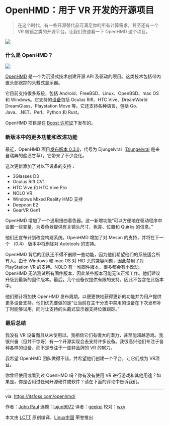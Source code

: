 [#]: collector: (lujun9972)
[#]: translator: (geekpi)
[#]: reviewer: (wxy)
[#]: publisher: ( )
[#]: url: ( )
[#]: subject: (OpenHMD: Open Source Project for VR Development)
[#]: via: (https://itsfoss.com/openhmd/)
[#]: author: (John Paul https://itsfoss.com/author/john/)

OpenHMD：用于 VR 开发的开源项目
======

> 在这个时代，有一些开源替代品可满足你的所有计算需求。甚至还有一个 VR 眼镜之类的开源平台。让我们快速看一下 OpenHMD 这个项目。

![][5]

### 什么是 OpenHMD？

![][1]

[OpenHMD][2] 是一个为沉浸式技术创建开源 API 及驱动的项目。这类技术包括带内置头部跟踪的头戴式显示器。

它目前支持很多系统，包括 Android、FreeBSD、Linux、OpenBSD、mac OS 和 Windows。它支持的[设备][3]包括 Oculus Rift、HTC Vive、DreamWorld DreamGlass、Playstation Move 等。它还支持各种语言，包括 Go、Java、.NET、Perl、Python 和 Rust。

OpenHMD 项目是在 [Boost 许可证][4]下发布的。

### 新版本中的更多功能和改进功能

最近，OpenHMD 项目[发布版本 0.3.0][6]，代号为 Djungelvral（[Djungelvral][7] 是来自瑞典的盐渍甘草）。它带来了不少变化。

这次更新添加了对以下设备的支持：

  * 3Glasses D3
  * Oculus Rift CV1
  * HTC Vive 和 HTC Vive Pro
  * NOLO VR
  * Windows Mixed Reality HMD 支持
  * Deepoon E2
  * GearVR Gen1

OpenHMD 增加了一个通用扭曲着色器。这一新增功能“可以方便地在驱动程序中设置一些变量，为着色器提供有关镜头尺寸、色差、位置和 Quirks 的信息。”

他们还宣布计划改变构建系统。OpenHMD 增加了对 Meson 的支持，并将在下一个 （0.4） 版本中将删除对 Autotools 的支持。

OpenHMD 背后的团队还不得不删除一些功能，因为他们希望他们的系统适合所有人。由于 Windows 和 mac OS 对 HID 头的兼容问题，因此禁用了对 PlayStation VR 的支持。NOLO 有一堆固件版本，很多都会有小改动。OpenHMD 无法测试所有固件版本，因此某些版本可能无法正常工作。他们建议升级到最新的固件版本。最后，几个设备仅提供有限的支持，因此不包含在此版本中。

他们预计将加快 OpenHMD 发布周期，以便更快地获得更新的功能并为用户提供更多设备支持。他们优先要做的是“让当前在主干分支中禁用的设备在下次发布补丁时能够试用，同时让支持的头戴式显示器支持位置跟踪。”

### 最后总结

我没有 VR 设备而且从未使用过。我相信它们有很大的潜力，甚至能超越游戏。我很兴奋（但并不惊讶）有一个开源实现会去支持许多设备。我很高兴他们专注于各种各样的设备，而不是专注于一些非品牌的 VR 的努力。

我希望 OpenHMD 团队做得不错，并希望他们创建一个平台，让它们成为 VR项目。

你曾经使用或看到过 OpenHMD 吗？你有没有使用 VR 进行游戏和其他用途？如果是，你是否用过任何开源硬件或软件？请在下面的评论中告诉我们。

--------------------------------------------------------------------------------

via: https://itsfoss.com/openhmd/

作者：[John Paul][a]
选题：[lujun9972][b]
译者：[geekpi](https://github.com/geekpi)
校对：[wxy](https://github.com/wxy)

本文由 [LCTT](https://github.com/LCTT/TranslateProject) 原创编译，[Linux中国](https://linux.cn/) 荣誉推出

[a]: https://itsfoss.com/author/john/
[b]: https://github.com/lujun9972
[1]: https://i2.wp.com/itsfoss.com/wp-content/uploads/2019/07/openhmd-logo.png?resize=300%2C195&ssl=1
[2]: http://www.openhmd.net/
[3]: http://www.openhmd.net/index.php/devices/
[4]: https://github.com/OpenHMD/OpenHMD/blob/master/LICENSE
[5]: https://i0.wp.com/itsfoss.com/wp-content/uploads/2019/07/virtual-reality-development.jpg?ssl=1
[6]: http://www.openhmd.net/index.php/2019/07/12/openhmd-0-3-0-djungelvral-released/
[7]: https://www.youtube.com/watch?v=byP5i6LdDXs
[9]: http://reddit.com/r/linuxusersgroup
